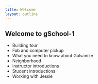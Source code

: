 ```yaml
---
title: Welcome
layout: outline
---
```


## Welcome to gSchool-1

* Building tour
* Fob and computer pickup
* What you need to know about Galvanize
* Neighborhood
* Instructor introductions
* Student introductions
* Working with Jessie